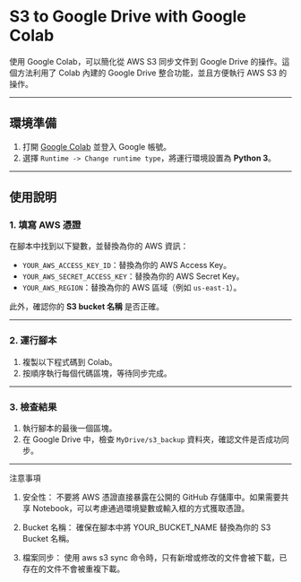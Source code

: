 # S3 to Google Drive with Google Colab

使用 Google Colab，可以簡化從 AWS S3 同步文件到 Google Drive 的操作。這個方法利用了 Colab 內建的 Google Drive 整合功能，並且方便執行 AWS S3 的操作。

---

## 環境準備

1. 打開 [Google Colab](https://colab.research.google.com/) 並登入 Google 帳號。
2. 選擇 `Runtime -> Change runtime type`，將運行環境設置為 **Python 3**。

---

## 使用說明

### 1. 填寫 AWS 憑證

在腳本中找到以下變數，並替換為你的 AWS 資訊：
- `YOUR_AWS_ACCESS_KEY_ID`：替換為你的 AWS Access Key。
- `YOUR_AWS_SECRET_ACCESS_KEY`：替換為你的 AWS Secret Key。
- `YOUR_AWS_REGION`：替換為你的 AWS 區域（例如 `us-east-1`）。

此外，確認你的 **S3 bucket 名稱** 是否正確。

---

### 2. 運行腳本

1. 複製以下程式碼到 Colab。
2. 按順序執行每個代碼區塊，等待同步完成。

---

### 3. 檢查結果

1. 執行腳本的最後一個區塊。
2. 在 Google Drive 中，檢查 `MyDrive/s3_backup` 資料夾，確認文件是否成功同步。

---



注意事項

1.	安全性：
不要將 AWS 憑證直接暴露在公開的 GitHub 存儲庫中。如果需要共享 Notebook，可以考慮通過環境變數或輸入框的方式獲取憑證。

2.	Bucket 名稱：
確保在腳本中將 YOUR_BUCKET_NAME 替換為你的 S3 Bucket 名稱。

3.	檔案同步：
使用 aws s3 sync 命令時，只有新增或修改的文件會被下載，已存在的文件不會被重複下載。



